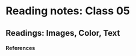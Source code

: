 # Reading notes: Class 05

## Readings: Images, Color, Text

#### References

























